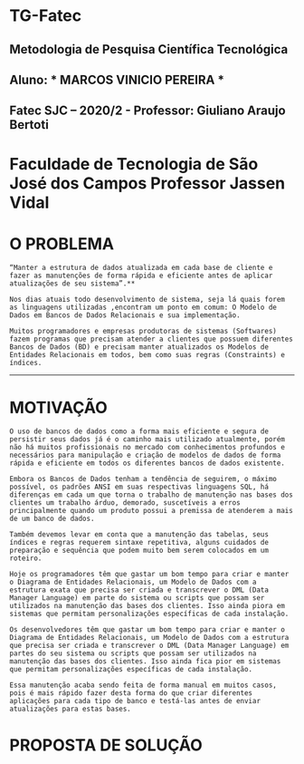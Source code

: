 # TG-Fatec

## Metodologia de Pesquisa Científica Tecnológica 
## Aluno: * MARCOS VINICIO PEREIRA * 
## Fatec SJC – 2020/2 - Professor: Giuliano Araujo Bertoti 

# Faculdade de Tecnologia de São José dos Campos Professor Jassen Vidal


# O PROBLEMA

	“Manter a estrutura de dados atualizada em cada base de cliente e fazer as manutenções de forma rápida e eficiente antes de aplicar atualizações de seu sistema”.**

	Nos dias atuais todo desenvolvimento de sistema, seja lá quais forem as linguagens utilizadas ,encontram um ponto em comum: O Modelo de Dados em Bancos de Dados Relacionais e sua implementação.

	Muitos programadores e empresas produtoras de sistemas (Softwares) fazem programas que precisam atender a clientes que possuem diferentes Bancos de Dados (BD) e precisam manter atualizados os Modelos de Entidades Relacionais em todos, bem como suas regras (Constraints) e índices.

*   *   *

# MOTIVAÇÃO

	O uso de bancos de dados como a forma mais eficiente e segura de persistir seus dados já é o caminho mais utilizado atualmente, porém não há muitos profissionais no mercado com conhecimentos profundos e necessários para manipulação e criação de modelos de dados de forma rápida e eficiente em todos os diferentes bancos de dados existente.

	Embora os Bancos de Dados tenham a tendência de seguirem, o máximo possível, os padrões ANSI em suas respectivas linguagens SQL, há diferenças em cada um que torna o trabalho de manutenção nas bases dos clientes um trabalho árduo, demorado, suscetíveis a erros principalmente quando um produto possui a premissa de atenderem a mais de um banco de dados.
	
	Também devemos levar em conta que a manutenção das tabelas, seus índices e regras requerem sintaxe repetitiva, alguns cuidados de preparação e sequência que podem muito bem serem colocados em um roteiro.
	
	Hoje os programadores têm que gastar um bom tempo para criar e manter o Diagrama de Entidades Relacionais, um Modelo de Dados com a estrutura exata que precisa ser criada e transcrever o DML (Data Manager Language) em parte do sistema ou scripts que possam ser utilizados na manutenção das bases dos clientes. Isso ainda piora em sistemas que permitam personalizações específicas de cada instalação.

	Os desenvolvedores têm que gastar um bom tempo para criar e manter o Diagrama de Entidades Relacionais, um Modelo de Dados com a estrutura que precisa ser criada e transcrever o DML (Data Manager Language) em partes do seu sistema ou scripts que possam ser utilizados na manutenção das bases dos clientes. Isso ainda fica pior em sistemas que permitam personalizações específicas de cada instalação.
	
	Essa manutenção acaba sendo feita de forma manual em muitos casos, pois é mais rápido fazer desta forma do que criar diferentes aplicações para cada tipo de banco e testá-las antes de enviar atualizações para estas bases.

# PROPOSTA DE SOLUÇÃO
